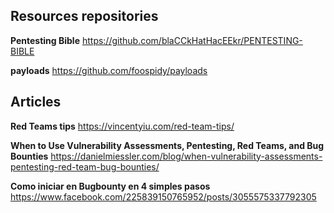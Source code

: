 ## Resources repositories
**Pentesting Bible**
https://github.com/blaCCkHatHacEEkr/PENTESTING-BIBLE

**payloads**
https://github.com/foospidy/payloads


## Articles
**Red Teams tips**
https://vincentyiu.com/red-team-tips/

**When to Use Vulnerability Assessments, Pentesting, Red Teams, and Bug Bounties**
https://danielmiessler.com/blog/when-vulnerability-assessments-pentesting-red-team-bug-bounties/

**Como iniciar en Bugbounty en 4 simples pasos**
https://www.facebook.com/225839150765952/posts/3055575337792305
